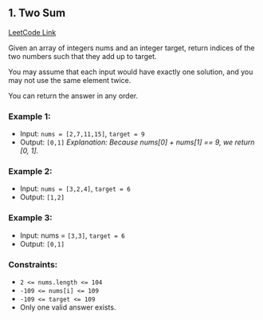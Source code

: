 ## 1. Two Sum
[LeetCode Link](https://leetcode.com/problems/two-sum/)

Given an array of integers nums and an integer target, return indices of the two numbers such that they add up to target.

You may assume that each input would have exactly one solution, and you may not use the same element twice.

You can return the answer in any order.

### Example 1:
-   Input: `nums = [2,7,11,15]`, `target = 9`
-   Output: `[0,1]`
_Explanation: Because nums[0] + nums[1] == 9, we return [0, 1]._

### Example 2:
-   Input: `nums = [3,2,4]`, `target = 6`
-   Output: `[1,2]`

### Example 3:
-   Input: nums = `[3,3]`, `target = 6`
-   Output: `[0,1]`

### Constraints:
-   `2 <= nums.length <= 104`
-   `-109 <= nums[i] <= 109`
-   `-109 <= target <= 109`
-   Only one valid answer exists.